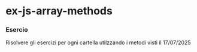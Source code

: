 # ex-js-array-methods

### Esercio
 Risolvere gli esercizi per ogni cartella utilzzando i metodi visti il 17/07/2025
